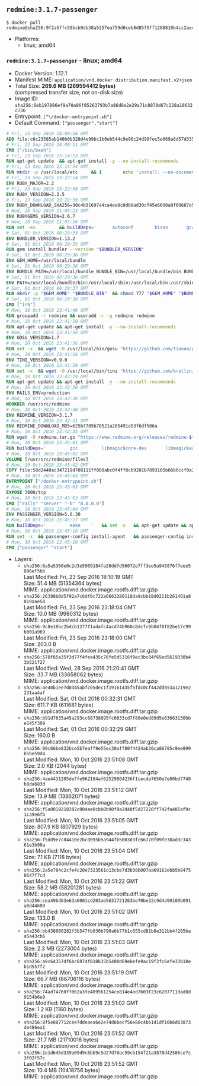 ## `redmine:3.1.7-passenger`

```console
$ docker pull redmine@sha256:9f2a5ffc59bcb9db38a5257ea759d0ceb8d8575ff1268810b4cc2aec5cb3eaf5
```

-	Platforms:
	-	linux; amd64

### `redmine:3.1.7-passenger` - linux; amd64

-	Docker Version: 1.12.1
-	Manifest MIME: `application/vnd.docker.distribution.manifest.v2+json`
-	Total Size: **269.6 MB (269594412 bytes)**  
	(compressed transfer size, not on-disk size)
-	Image ID: `sha256:6eb197886ef9a70a96f05263793b7a86d6e2e29a71c8870d67c228a10632c736`
-	Entrypoint: `["\/docker-entrypoint.sh"]`
-	Default Command: `["passenger","start"]`

```dockerfile
# Fri, 23 Sep 2016 18:08:50 GMT
ADD file:c6c23585ab140b0b320d4e99bc1b0eb544c9e96c24d90fec5e069a6d57d335ca in / 
# Fri, 23 Sep 2016 18:08:51 GMT
CMD ["/bin/bash"]
# Fri, 23 Sep 2016 23:14:53 GMT
RUN apt-get update 	&& apt-get install -y --no-install-recommends 		bzip2 		ca-certificates 		libffi-dev 		libgdbm3 		libssl-dev 		libyaml-dev 		procps 		zlib1g-dev 	&& rm -rf /var/lib/apt/lists/*
# Fri, 23 Sep 2016 23:14:54 GMT
RUN mkdir -p /usr/local/etc 	&& { 		echo 'install: --no-document'; 		echo 'update: --no-document'; 	} >> /usr/local/etc/gemrc
# Fri, 23 Sep 2016 23:22:54 GMT
ENV RUBY_MAJOR=2.2
# Fri, 23 Sep 2016 23:22:58 GMT
ENV RUBY_VERSION=2.2.5
# Fri, 23 Sep 2016 23:22:59 GMT
ENV RUBY_DOWNLOAD_SHA256=30c4b31697a4ca4ea0c8db8ad30cf45e6690a0f09687e5d483c933c03ca335e3
# Wed, 28 Sep 2016 21:05:23 GMT
ENV RUBYGEMS_VERSION=2.6.7
# Wed, 28 Sep 2016 21:07:56 GMT
RUN set -ex 		&& buildDeps=' 		autoconf 		bison 		gcc 		libbz2-dev 		libgdbm-dev 		libglib2.0-dev 		libncurses-dev 		libreadline-dev 		libxml2-dev 		libxslt-dev 		make 		ruby 		wget 	' 	&& apt-get update 	&& apt-get install -y --no-install-recommends $buildDeps 	&& rm -rf /var/lib/apt/lists/* 		&& wget -O ruby.tar.gz "https://cache.ruby-lang.org/pub/ruby/$RUBY_MAJOR/ruby-$RUBY_VERSION.tar.gz" 	&& echo "$RUBY_DOWNLOAD_SHA256 *ruby.tar.gz" | sha256sum -c - 		&& mkdir -p /usr/src/ruby 	&& tar -xzf ruby.tar.gz -C /usr/src/ruby --strip-components=1 	&& rm ruby.tar.gz 		&& cd /usr/src/ruby 		&& { 		echo '#define ENABLE_PATH_CHECK 0'; 		echo; 		cat file.c; 	} > file.c.new 	&& mv file.c.new file.c 		&& autoconf 	&& ./configure --disable-install-doc 	&& make -j"$(nproc)" 	&& make install 		&& apt-get purge -y --auto-remove $buildDeps 	&& cd / 	&& rm -r /usr/src/ruby 		&& gem update --system "$RUBYGEMS_VERSION"
# Sat, 01 Oct 2016 00:29:33 GMT
ENV BUNDLER_VERSION=1.13.2
# Sat, 01 Oct 2016 00:29:35 GMT
RUN gem install bundler --version "$BUNDLER_VERSION"
# Sat, 01 Oct 2016 00:29:36 GMT
ENV GEM_HOME=/usr/local/bundle
# Sat, 01 Oct 2016 00:29:36 GMT
ENV BUNDLE_PATH=/usr/local/bundle BUNDLE_BIN=/usr/local/bundle/bin BUNDLE_SILENCE_ROOT_WARNING=1 BUNDLE_APP_CONFIG=/usr/local/bundle
# Sat, 01 Oct 2016 00:29:36 GMT
ENV PATH=/usr/local/bundle/bin:/usr/local/sbin:/usr/local/bin:/usr/sbin:/usr/bin:/sbin:/bin
# Sat, 01 Oct 2016 00:29:37 GMT
RUN mkdir -p "$GEM_HOME" "$BUNDLE_BIN" 	&& chmod 777 "$GEM_HOME" "$BUNDLE_BIN"
# Sat, 01 Oct 2016 00:29:38 GMT
CMD ["irb"]
# Mon, 10 Oct 2016 23:41:40 GMT
RUN groupadd -r redmine && useradd -r -g redmine redmine
# Mon, 10 Oct 2016 23:41:50 GMT
RUN apt-get update && apt-get install -y --no-install-recommends 		ca-certificates 		wget 	&& rm -rf /var/lib/apt/lists/*
# Mon, 10 Oct 2016 23:41:50 GMT
ENV GOSU_VERSION=1.7
# Mon, 10 Oct 2016 23:41:56 GMT
RUN set -x 	&& wget -O /usr/local/bin/gosu "https://github.com/tianon/gosu/releases/download/$GOSU_VERSION/gosu-$(dpkg --print-architecture)" 	&& wget -O /usr/local/bin/gosu.asc "https://github.com/tianon/gosu/releases/download/$GOSU_VERSION/gosu-$(dpkg --print-architecture).asc" 	&& export GNUPGHOME="$(mktemp -d)" 	&& gpg --keyserver ha.pool.sks-keyservers.net --recv-keys B42F6819007F00F88E364FD4036A9C25BF357DD4 	&& gpg --batch --verify /usr/local/bin/gosu.asc /usr/local/bin/gosu 	&& rm -r "$GNUPGHOME" /usr/local/bin/gosu.asc 	&& chmod +x /usr/local/bin/gosu 	&& gosu nobody true
# Mon, 10 Oct 2016 23:41:56 GMT
ENV TINI_VERSION=v0.9.0
# Mon, 10 Oct 2016 23:41:59 GMT
RUN set -x 	&& wget -O /usr/local/bin/tini "https://github.com/krallin/tini/releases/download/$TINI_VERSION/tini" 	&& wget -O /usr/local/bin/tini.asc "https://github.com/krallin/tini/releases/download/$TINI_VERSION/tini.asc" 	&& export GNUPGHOME="$(mktemp -d)" 	&& gpg --keyserver ha.pool.sks-keyservers.net --recv-keys 6380DC428747F6C393FEACA59A84159D7001A4E5 	&& gpg --batch --verify /usr/local/bin/tini.asc /usr/local/bin/tini 	&& rm -r "$GNUPGHOME" /usr/local/bin/tini.asc 	&& chmod +x /usr/local/bin/tini 	&& tini -h
# Mon, 10 Oct 2016 23:42:29 GMT
RUN apt-get update && apt-get install -y --no-install-recommends 		imagemagick 		libmysqlclient18 		libpq5 		libsqlite3-0 				bzr 		git 		mercurial 		openssh-client 		subversion 	&& rm -rf /var/lib/apt/lists/*
# Mon, 10 Oct 2016 23:42:30 GMT
ENV RAILS_ENV=production
# Mon, 10 Oct 2016 23:42:30 GMT
WORKDIR /usr/src/redmine
# Mon, 10 Oct 2016 23:42:30 GMT
ENV REDMINE_VERSION=3.1.7
# Mon, 10 Oct 2016 23:42:31 GMT
ENV REDMINE_DOWNLOAD_MD5=625b7705b70521a205491a53f6df506a
# Mon, 10 Oct 2016 23:42:35 GMT
RUN wget -O redmine.tar.gz "https://www.redmine.org/releases/redmine-${REDMINE_VERSION}.tar.gz" 	&& echo "$REDMINE_DOWNLOAD_MD5 redmine.tar.gz" | md5sum -c - 	&& tar -xvf redmine.tar.gz --strip-components=1 	&& rm redmine.tar.gz files/delete.me log/delete.me 	&& mkdir -p tmp/pdf public/plugin_assets 	&& chown -R redmine:redmine ./
# Mon, 10 Oct 2016 23:45:01 GMT
RUN buildDeps=' 		gcc 		libmagickcore-dev 		libmagickwand-dev 		libmysqlclient-dev 		libpq-dev 		libsqlite3-dev 		make 		patch 	' 	&& set -ex 	&& apt-get update && apt-get install -y $buildDeps --no-install-recommends 	&& rm -rf /var/lib/apt/lists/* 	&& bundle install --without development test 	&& for adapter in mysql2 postgresql sqlite3; do 		echo "$RAILS_ENV:" > ./config/database.yml; 		echo "  adapter: $adapter" >> ./config/database.yml; 		bundle install --without development test; 	done 	&& rm ./config/database.yml 	&& apt-get purge -y --auto-remove $buildDeps
# Mon, 10 Oct 2016 23:45:02 GMT
VOLUME [/usr/src/redmine/files]
# Mon, 10 Oct 2016 23:45:02 GMT
COPY file:58d2440ac347219d708111ff008abc0f4ff8cb9201b7893105b66b0ccf0a2521 in / 
# Mon, 10 Oct 2016 23:45:03 GMT
ENTRYPOINT ["/docker-entrypoint.sh"]
# Mon, 10 Oct 2016 23:45:03 GMT
EXPOSE 3000/tcp
# Mon, 10 Oct 2016 23:45:03 GMT
CMD ["rails" "server" "-b" "0.0.0.0"]
# Mon, 10 Oct 2016 23:45:04 GMT
ENV PASSENGER_VERSION=5.0.30
# Mon, 10 Oct 2016 23:45:17 GMT
RUN buildDeps=' 		make 	' 	&& set -x 	&& apt-get update && apt-get install -y --no-install-recommends $buildDeps && rm -rf /var/lib/apt/lists/* 	&& gem install passenger --version "$PASSENGER_VERSION" 	&& apt-get purge -y --auto-remove $buildDeps
# Mon, 10 Oct 2016 23:45:18 GMT
RUN set -x 	&& passenger-config install-agent 	&& passenger-config install-standalone-runtime
# Mon, 10 Oct 2016 23:45:19 GMT
CMD ["passenger" "start"]
```

-	Layers:
	-	`sha256:6a5a5368e0c2d3e5909184fa28ddfd56072e7ff3ee9a945876f7eee5896ef5bb`  
		Last Modified: Fri, 23 Sep 2016 18:10:19 GMT  
		Size: 51.4 MB (51354364 bytes)  
		MIME: application/vnd.docker.image.rootfs.diff.tar.gzip
	-	`sha256:26398b0d5f92a7c6df0c722a6663280118da9cbb18d0211b261461a8019aae58`  
		Last Modified: Fri, 23 Sep 2016 23:18:04 GMT  
		Size: 10.0 MB (9980312 bytes)  
		MIME: application/vnd.docker.image.rootfs.diff.tar.gzip
	-	`sha256:9c8e18bc2bdcb1277f1adafc4acd74b960c8dcfc9b04f0f82be17c99b001a969`  
		Last Modified: Fri, 23 Sep 2016 23:18:00 GMT  
		Size: 203.0 B  
		MIME: application/vnd.docker.image.rootfs.diff.tar.gzip
	-	`sha256:578f85a35f3d77f4fea435c76fe5d5316f9ec3bc84f65ed5619330b43b521f27`  
		Last Modified: Wed, 28 Sep 2016 21:20:41 GMT  
		Size: 33.7 MB (33658062 bytes)  
		MIME: application/vnd.docker.image.rootfs.diff.tar.gzip
	-	`sha256:4e40b1ee7d0345abfc05dec1f19161435f5fdc0cf442dd853a1219e2231aa4af`  
		Last Modified: Sat, 01 Oct 2016 00:32:31 GMT  
		Size: 611.7 KB (611681 bytes)  
		MIME: application/vnd.docker.image.rootfs.diff.tar.gzip
	-	`sha256:b91d7635a45a293cc68738895fc0833cd7f80e0ed89d5e63663130bbe145f309`  
		Last Modified: Sat, 01 Oct 2016 00:32:29 GMT  
		Size: 160.0 B  
		MIME: application/vnd.docker.image.rootfs.diff.tar.gzip
	-	`sha256:99c66be832bce5b7eaff9e55ec30aff80f4424ab30ca86785c9ee899b5be59d4`  
		Last Modified: Mon, 10 Oct 2016 23:51:08 GMT  
		Size: 2.0 KB (2044 bytes)  
		MIME: application/vnd.docker.image.rootfs.diff.tar.gzip
	-	`sha256:4ae4431205de7fe962184af62529804236f1cecda7650e7e08bd7748b8da683d`  
		Last Modified: Mon, 10 Oct 2016 23:51:12 GMT  
		Size: 13.9 MB (13862071 bytes)  
		MIME: application/vnd.docker.image.rootfs.diff.tar.gzip
	-	`sha256:f5a0019218202c004ae0cbb0b90f9a2d48f5d27226ff742fa485af9c1ca9e6fb`  
		Last Modified: Mon, 10 Oct 2016 23:51:05 GMT  
		Size: 807.9 KB (807929 bytes)  
		MIME: application/vnd.docker.image.rootfs.diff.tar.gzip
	-	`sha256:f5dd9e7c84410e2bcd095b5a944fb5003d3fc66770f09fe38ad3c34361e3b90a`  
		Last Modified: Mon, 10 Oct 2016 23:51:04 GMT  
		Size: 7.1 KB (7118 bytes)  
		MIME: application/vnd.docker.image.rootfs.diff.tar.gzip
	-	`sha256:2a5e784c2cfe4c20e7323561c13cbe7d3b38b007aa69162ebb5b84758647f7cd`  
		Last Modified: Mon, 10 Oct 2016 23:51:22 GMT  
		Size: 58.2 MB (58201281 bytes)  
		MIME: application/vnd.docker.image.rootfs.diff.tar.gzip
	-	`sha256:cea49bd63e63a6001cd203ae5831721263be70be32c9d4a90109b091a8d44609`  
		Last Modified: Mon, 10 Oct 2016 23:51:02 GMT  
		Size: 133.0 B  
		MIME: application/vnd.docker.image.rootfs.diff.tar.gzip
	-	`sha256:bb438080282f3b547fb030b790a6b77b1c655cd81b8e312bb4f205baa5a43cb6`  
		Last Modified: Mon, 10 Oct 2016 23:51:03 GMT  
		Size: 2.3 MB (2273004 bytes)  
		MIME: application/vnd.docker.image.rootfs.diff.tar.gzip
	-	`sha256:a9c64357df6bc6074f818b35b5400d69ebefe9ac19f2fc6efe33b18eb1d557f2`  
		Last Modified: Mon, 10 Oct 2016 23:51:19 GMT  
		Size: 66.7 MB (66706116 bytes)  
		MIME: application/vnd.docker.image.rootfs.diff.tar.gzip
	-	`sha256:74ad74760ff062a3fe489561254ce814e4ed7b03f23c6207711dad8d9154b6e9`  
		Last Modified: Mon, 10 Oct 2016 23:51:02 GMT  
		Size: 1.2 KB (1160 bytes)  
		MIME: application/vnd.docker.image.rootfs.diff.tar.gzip
	-	`sha256:8f5e807712cee7ddeaea6e2e74d6becf56e80c4b61d1df10b6d63073de486ea1`  
		Last Modified: Mon, 10 Oct 2016 23:51:52 GMT  
		Size: 21.7 MB (21710018 bytes)  
		MIME: application/vnd.docker.image.rootfs.diff.tar.gzip
	-	`sha256:1e1d645d339a09d9c6bb9c5d27d70ac59cb154f21a3878d42586ce7c3f03f57c`  
		Last Modified: Mon, 10 Oct 2016 23:51:52 GMT  
		Size: 10.4 MB (10418756 bytes)  
		MIME: application/vnd.docker.image.rootfs.diff.tar.gzip
